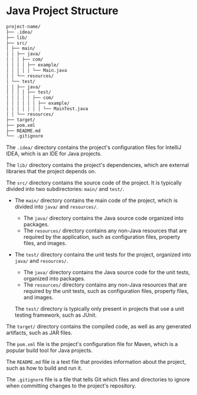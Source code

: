 # Java Project Structure

```markdown
project-name/
├── .idea/
├── lib/
├── src/
│ ├── main/
│ │ ├── java/
│ │ │ ├── com/
│ │ │ │ ├── example/
│ │ │ │ │ └── Main.java
│ │ └── resources/
│ └── test/
│ │ ├── java/
│ │ │ │ ├── test/
│ │ │ │ │ ├── com/
│ │ │ │ │ │ ├── example/
│ │ │ │ │ │ │ └── MainTest.java
│ │ └── resources/
├── target/
├── pom.xml
├── README.md
└── .gitignore
```

The `.idea/` directory contains the project's configuration files for IntelliJ IDEA, which is an IDE for Java projects.

The `lib/` directory contains the project's dependencies, which are external libraries that the project depends on.

The `src/` directory contains the source code of the project. It is typically divided into two subdirectories: `main/`
and `test/`.

* The `main/` directory contains the main code of the project, which is divided into `java/` and `resources/`.
    * The `java/` directory contains the Java source code organized into packages.
    * The `resources/` directory contains any non-Java resources that are required by the application, such as
      configuration
      files, property files, and images.

* The `test/` directory contains the unit tests for the project, organized into `java/` and `resources/`.
    * The `java/` directory contains the Java source code for the unit tests, organized into packages.
    * The `resources/` directory contains any non-Java resources that are required by the unit tests, such as
      configuration files, property files, and images.

  The `test/` directory is typically only present in projects that use a unit testing framework, such as JUnit.

The `target/` directory contains the compiled code, as well as any generated artifacts, such as JAR files.

The `pom.xml` file is the project's configuration file for Maven, which is a popular build tool for Java projects.

The `README.md` file is a text file that provides information about the project, such as how to build and run it.

The `.gitignore` file is a file that tells Git which files and directories to ignore when committing changes to the
project's repository.